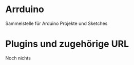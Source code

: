 # Arrduino

Sammelstelle für Arduino Projekte und Sketches


# Plugins und zugehörige URL

Noch nichts